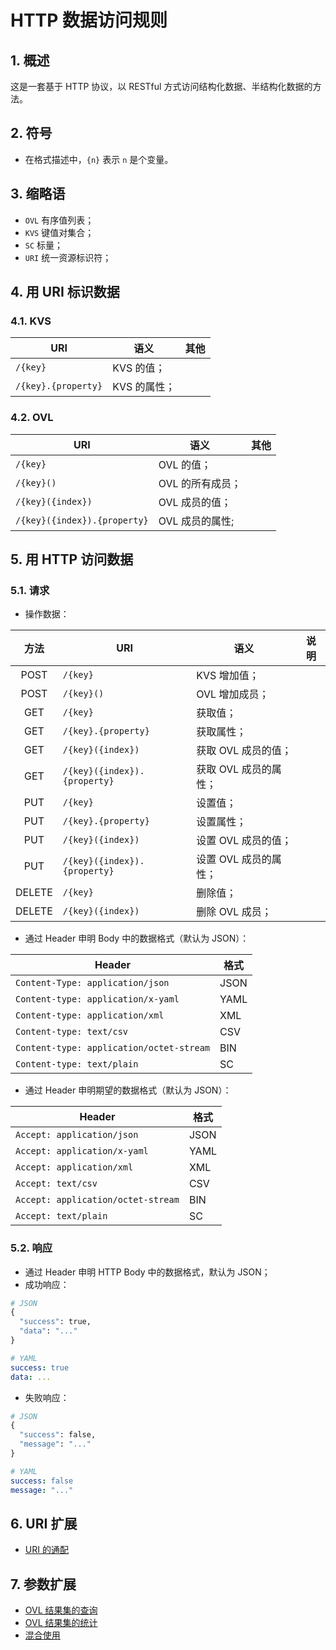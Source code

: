 # HTTP 数据访问规则

## 1. 概述

这是一套基于 HTTP 协议，以 RESTful 方式访问结构化数据、半结构化数据的方法。

## 2. 符号

- 在格式描述中，`{n}` 表示 `n` 是个变量。

<!--
- URI 中的符号 Symbols in URI：

|  符号   | 作用                             | 其他 |
| :-----: | -------------------------------- | ---- |
|   `/`   | 键之间的间隔符                   |      |
| `(` `)` | 索引访问；<br>函数参数；         |      |
|   `.`   | 访问属性、方法；<br>访问结果集； |      |
|   `+`   | 集合求并；                       |      |
|   `-`   | 集合求差；                       |      |
|  `, `   | 参数间隔；<br>枚举间隔；         |      |
| `'` `'` | 可选集标识；                     |      |
|   `*`   | 多字符通配；                     |      |
|   `_`   | 单字符通配；                     |      |
|   `!`   | 排除；<br>非；                   |      |
|   `$`   |                                  |      |

-->

## 3. 缩略语

- `OVL` 有序值列表；
- `KVS` 键值对集合；
- `SC` 标量；
- `URI` 统一资源标识符；

## 4. 用 URI 标识数据

### 4.1. KVS

| URI                 | 语义         | 其他 |
| ------------------- | ------------ | ---- |
| `/{key}`            | KVS 的值；   |      |
| `/{key}.{property}` | KVS 的属性； |      |

### 4.2. OVL

| URI                          | 语义             | 其他 |
| ---------------------------- | ---------------- | ---- |
| `/{key}`                     | OVL 的值；       |      |
| `/{key}()`                   | OVL 的所有成员； |      |
| `/{key}({index})`            | OVL 成员的值；   |      |
| `/{key}({index}).{property}` | OVL 成员的属性;  |      |

## 5. 用 HTTP 访问数据

### 5.1. 请求

- 操作数据：

|  方法  | URI                          | 语义                  | 说明 |
| :----: | ---------------------------- | --------------------- | ---- |
|  POST  | `/{key}`                     | KVS 增加值；          |      |
|  POST  | `/{key}()`                   | OVL 增加成员；        |      |
|  GET   | `/{key}`                     | 获取值；              |      |
|  GET   | `/{key}.{property}`          | 获取属性；            |      |
|  GET   | `/{key}({index})`            | 获取 OVL 成员的值；   |      |
|  GET   | `/{key}({index}).{property}` | 获取 OVL 成员的属性； |      |
|  PUT   | `/{key}`                     | 设置值；              |      |
|  PUT   | `/{key}.{property}`          | 设置属性；            |      |
|  PUT   | `/{key}({index})`            | 设置 OVL 成员的值；   |      |
|  PUT   | `/{key}({index}).{property}` | 设置 OVL 成员的属性； |      |
| DELETE | `/{key}`                     | 删除值；              |      |
| DELETE | `/{key}({index})`            | 删除 OVL 成员；       |      |

- 通过 Header 申明 Body 中的数据格式（默认为 JSON）：

| Header                                   | 格式 |
| ---------------------------------------- | ---- |
| `Content-Type: application/json`         | JSON |
| `Content-type: application/x-yaml`       | YAML |
| `Content-type: application/xml`          | XML  |
| `Content-type: text/csv`                 | CSV  |
| `Content-type: application/octet-stream` | BIN  |
| `Content-type: text/plain`               | SC   |

- 通过 Header 申明期望的数据格式（默认为 JSON）：

| Header                             | 格式 |
| ---------------------------------- | ---- |
| `Accept: application/json`         | JSON |
| `Accept: application/x-yaml`       | YAML |
| `Accept: application/xml`          | XML  |
| `Accept: text/csv`                 | CSV  |
| `Accept: application/octet-stream` | BIN  |
| `Accept: text/plain`               | SC   |

### 5.2. 响应

- 通过 Header 申明 HTTP Body 中的数据格式，默认为 JSON；
- 成功响应：

```python
# JSON
{
  "success": true,
  "data": "..."
}
```

```yaml
# YAML
success: true
data: ...
```

- 失败响应：

```python
# JSON
{
  "success": false,
  "message": "..."
}
```

```yaml
# YAML
success: false
message: "..."
```

## 6. URI 扩展

- [URI 的通配](doc/wildcard.md)

## 7. 参数扩展

- [OVL 结果集的查询](doc/query.md)
- [OVL 结果集的统计](doc/statistic.md)
- [混合使用](doc/mixing.md)
